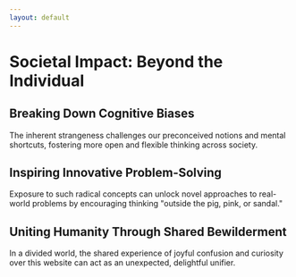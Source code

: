 ```yaml
---
layout: default
---
```

# Societal Impact: Beyond the Individual

<div class="space-y-6 mt-6">

<div class="p-3 border-l-4 border-purple-500 bg-purple-50 rounded shadow">
<h2 class="text-lg font-medium text-purple-700">Breaking Down Cognitive Biases</h2>
<p class="text-sm leading-tight">The inherent strangeness challenges our preconceived notions and mental shortcuts, fostering more open and flexible thinking across society.</p>
</div>

<div class="p-3 border-l-4 border-teal-500 bg-teal-50 rounded shadow">
<h2 class="text-lg font-medium text-teal-700">Inspiring Innovative Problem-Solving</h2>
<p class="text-sm leading-tight">Exposure to such radical concepts can unlock novel approaches to real-world problems by encouraging thinking "outside the pig, pink, or sandal."
</p>
</div>

<div class="p-3 border-l-4 border-orange-500 bg-orange-50 rounded shadow">
<h2 class="text-lg font-medium text-orange-700">Uniting Humanity Through Shared Bewilderment</h2>
<p class="text-sm leading-tight">In a divided world, the shared experience of joyful confusion and curiosity over this website can act as an unexpected, delightful unifier.</p>
</div>

</div>

<!--
This slide focuses on the broader societal benefits.
Uses a list-like format with distinct visual styling for each point.
--> 